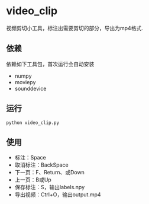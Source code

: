 # video_clip
视频剪切小工具，标注出需要剪切的部分，导出为mp4格式.

## 依赖
依赖如下工具包，首次运行会自动安装
- numpy
- moviepy
- sounddevice

## 运行
`python video_clip.py`

## 使用

- 标注：Space
- 取消标注：BackSpace
- 下一页：F、Return、或Down
- 上一页：B或Up
- 保存标注：S，输出labels.npy
- 导出视频：Ctrl+O，输出output.mp4
